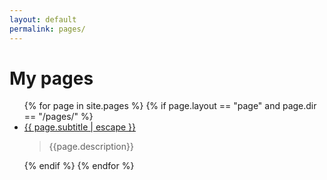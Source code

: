 ```yaml
---
layout: default
permalink: pages/
---
```

<h1>My pages</h1>
<ul>
  {% for page in site.pages %}
    {% if page.layout == "page" and page.dir == "/pages/" %}
    <li>
        <a href="{{ page.url | prepend: site.baseurl }}">{{ page.subtitle | escape }}</a>
        <blockquote> {{page.description}}</blockquote>
    </li>
    {% endif %}
  {% endfor %}
</ul>
